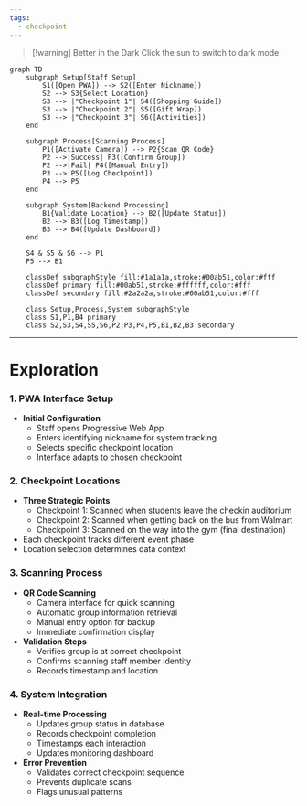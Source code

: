 ```yaml
---
tags:
  - checkpoint
---
```

> [!warning] Better in the Dark
> Click the sun to switch to dark mode
```mermaid
graph TD
    subgraph Setup[Staff Setup]
        S1([Open PWA]) --> S2([Enter Nickname])
        S2 --> S3{Select Location}
        S3 --> |"Checkpoint 1"| S4([Shopping Guide])
        S3 --> |"Checkpoint 2"| S5([Gift Wrap])
        S3 --> |"Checkpoint 3"| S6([Activities])
    end

    subgraph Process[Scanning Process]
        P1([Activate Camera]) --> P2{Scan QR Code}
        P2 -->|Success| P3([Confirm Group])
        P2 -->|Fail| P4([Manual Entry])
        P3 --> P5([Log Checkpoint])
        P4 --> P5
    end

    subgraph System[Backend Processing]
        B1{Validate Location} --> B2([Update Status])
        B2 --> B3([Log Timestamp])
        B3 --> B4([Update Dashboard])
    end

    S4 & S5 & S6 --> P1
    P5 --> B1

    classDef subgraphStyle fill:#1a1a1a,stroke:#00ab51,color:#fff
    classDef primary fill:#00ab51,stroke:#ffffff,color:#fff
    classDef secondary fill:#2a2a2a,stroke:#00ab51,color:#fff

    class Setup,Process,System subgraphStyle
    class S1,P1,B4 primary
    class S2,S3,S4,S5,S6,P2,P3,P4,P5,B1,B2,B3 secondary
```
---
# Exploration
### 1. PWA Interface Setup
- **Initial Configuration**
    - Staff opens Progressive Web App
    - Enters identifying nickname for system tracking
    - Selects specific checkpoint location
    - Interface adapts to chosen checkpoint
### 2. Checkpoint Locations
- **Three Strategic Points**
    - Checkpoint 1: Scanned when students leave the checkin auditorium
    - Checkpoint 2: Scanned when getting back on the bus from Walmart
    - Checkpoint 3: Scanned on the way into the gym (final destination)
- Each checkpoint tracks different event phase
- Location selection determines data context

### 3. Scanning Process
- **QR Code Scanning**
    - Camera interface for quick scanning
    - Automatic group information retrieval
    - Manual entry option for backup
    - Immediate confirmation display
- **Validation Steps**
    - Verifies group is at correct checkpoint
    - Confirms scanning staff member identity
    - Records timestamp and location

### 4. System Integration
- **Real-time Processing**
    - Updates group status in database
    - Records checkpoint completion
    - Timestamps each interaction
    - Updates monitoring dashboard
- **Error Prevention**
    - Validates correct checkpoint sequence
    - Prevents duplicate scans
    - Flags unusual patterns